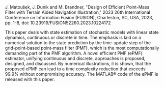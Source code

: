 J. Matoušek, J. Duník and M. Brandner, "Design of Efficient Point-Mass Filter with Terrain Aided Navigation Illustration," 2023 26th International Conference on Information Fusion (FUSION), Charleston, SC, USA, 2023, pp. 1-8, doi: 10.23919/FUSION52260.2023.10224172

This paper deals with state estimation of stochastic models with linear state dynamics, continuous or discrete in time. The emphasis is laid on a numerical solution to the state prediction by the time-update step of the grid-point-based point-mass filter (PMF), which is the most computationally demanding part of the PMF algorithm. A novel efficient PMF (ePMF) estimator, unifying continuous and discrete, approaches is proposed, designed, and discussed. By numerical illustrations, it is shown, that the proposed ePMF can lead to a time complexity reduction that exceeds 99.9% without compromising accuracy. The MATLAB® code of the ePMF is released with this paper.
